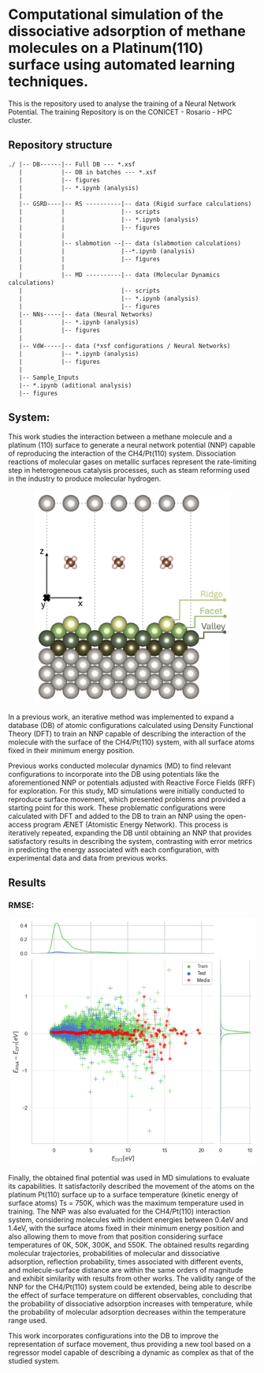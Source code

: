 # Computational simulation of the dissociative adsorption of methane molecules on a Platinum(110) surface using automated learning techniques.
This is the repository used to analyse the training of a Neural Network Potential. The training Repository is on the CONICET - Rosario - HPC cluster.
## Repository structure
```
./ |-- DB------|-- Full DB --- *.xsf
   |           |-- DB in batches --- *.xsf
   |           |-- figures
   |           |-- *.ipynb (analysis)
   | 
   |-- GSRD----|-- RS ----------|-- data (Rigid surface calculations)
   |           |                |-- scripts
   |           |                |-- *.ipynb (analysis)
   |           |                |-- figures
   |           |
   |           |-- slabmotion --|-- data (slabmotion calculations)
   |           |                |--*.ipynb (analysis)
   |           |                |-- figures
   |           |                 
   |           |-- MD ----------|-- data (Molecular Dynamics calculations)
   |                            |-- scripts
   |                            |-- *.ipynb (analysis)
   |                            |-- figures
   |-- NNs-----|-- data (Neural Networks)
   |           |-- *.ipynb (analysis)
   |           |-- figures
   |
   |-- VdW-----|-- data (*xsf configurations / Neural Networks)
   |           |-- *.ipynb (analysis)
   |           |-- figures
   |
   |-- Sample_Inputs
   |-- *.ipynb (aditional analysis)
   |-- figures  
```
## System:
This work studies the interaction between a methane molecule and a platinum (110) surface to generate a neural network potential (NNP) capable of reproducing the interaction of the CH4/Pt(110) system.
Dissociation reactions of molecular gases on metallic surfaces represent the rate-limiting step in heterogeneous catalysis processes, such as steam reforming used in the industry to produce molecular hydrogen.

<p align="center">
  <img src="figures/SuperficieXZ.jpg" alt="System" width="400">
</p>


In a previous work, an iterative method was implemented to expand a database (DB) of atomic configurations calculated using Density Functional Theory (DFT) to train an NNP capable of describing the interaction of the molecule with the surface of the CH4/Pt(110) system, with all surface atoms fixed in their minimum energy position.

Previous works conducted molecular dynamics (MD) to find relevant configurations to incorporate into the DB using potentials like the aforementioned NNP or potentials adjusted with Reactive Force Fields (RFF) for exploration.
For this study, MD simulations were initially conducted to reproduce surface movement, which presented problems and provided a starting point for this work.
These problematic configurations were calculated with DFT and added to the DB to train an NNP using the open-access program ÆNET (Atomistic Energy Network).
This process is iteratively repeated, expanding the DB until obtaining an NNP that provides satisfactory results in describing the system, contrasting with error metrics in predicting the energy associated with each configuration, with experimental data and data from previous works.

## Results
### RMSE: 
<p align="center">
<img src="NNs/figures/RMSE_red_gb.png " alt="RMSE" width="500"> 
</p>

Finally, the obtained final potential was used in MD simulations to evaluate its capabilities.
It satisfactorily described the movement of the atoms on the platinum Pt(110) surface up to a surface temperature (kinetic energy of surface atoms) Ts = 750K, which was the maximum temperature used in training.
The NNP was also evaluated for the CH4/Pt(110) interaction system, considering molecules with incident energies between 0.4eV and 1.4eV, with the surface atoms fixed in their minimum energy position and also allowing them to move from that position considering surface temperatures of 0K, 50K, 300K, and 550K.
The obtained results regarding molecular trajectories, probabilities of molecular and dissociative adsorption, reflection probability, times associated with different events, and molecule-surface distance are within the same orders of magnitude and exhibit similarity with results from other works. 
The validity range of the NNP for the CH4/Pt(110) system could be extended, being able to describe the effect of surface temperature on different observables, concluding that the probability of dissociative adsorption increases with temperature, while the probability of molecular adsorption decreases within the temperature range used.

This work incorporates configurations into the DB to improve the representation of surface movement, thus providing a new tool based on a regressor model capable of describing a dynamic as complex as that of the studied system.

